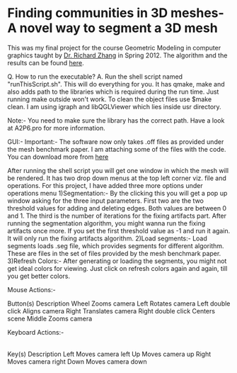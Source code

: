 Finding communities in 3D meshes- A novel way to segment a 3D mesh
==================================================================
This was my final project for the course Geometric Modeling in computer graphics taught by [Dr. Richard Zhang](http://www.cs.sfu.ca/~haoz/) in Spring 2012. The algorithm and the results can be found [here](http://dl.dropbox.com/u/15298710/GeometricModeling.pdf).

Q. How to run the executable? 
A. Run the shell script named "runThisScript.sh". This will do everything for you. It has qmake, make and also adds path to the libraries which is required during the run time. Just running make outside won't work. To clean the object files use $make clean. I am using igraph and libQGLViewer which lies inside usr directory. 

Note:- You need to make sure the library has the correct path. Have a look at A2P6.pro for more information. 


GUI:- 
Important:- 
The software now only takes .off files as provided under the mesh benchmark paper. I am attaching some of the files with the code. You can download more from [here](http://segeval.cs.princeton.edu/public/Download/off.zip) 

After running the shell script you will get one window in which the mesh will be rendered. It has two drop down menus at the top left corner viz. file and operations. For this project, I have added three more options under  
operations menu
1)Segmentation:- By the clicking this you will get a pop up window asking for the three input parameters. First two are the two threshold values for adding and deleting edges. Both values are between 0 and 1. 
The third is the number of iterations for the fixing artifacts part. 
After running the segmentation algorithm, you might wanna run the fixing artifacts once more. If you set the first threshold value as -1 and run it again. It will only run the fixing artifacts algorithm. 
2)Load segments:- Load segments loads .seg file, which provides segments for different algorithm. These are files in the set of files provided by the mesh benchmark paper. 
3)Refresh Colors:- After generating or loading the segments, you might not get ideal colors for viewing. Just click on refresh colors again and again, till you get better colors. 


Mouse Actions:- 
<table>
<tr>
Button(s)            Description 
</tr>
<tr>
Wheel                Zooms camera 
</tr>
<tr>
Left                 Rotates camera 
</tr>
<tr>
Left double click    Aligns camera 
</tr>
<tr>
Right                Translates camera 
</tr>
<tr>
Right double click   Centers scene 
</tr>
<tr>
Middle               Zooms camera 
</tr>

Keyboard Actions:- 
<table>
<tr>
Key(s)               Description 
</tr>
<tr>
Left                 Moves camera left 
</tr>
<tr>
Up                   Moves camera up 
</tr>
<tr>
Right                Moves camera right 
</tr>
<tr>
Down                 Moves camera down 
</tr>
</table>

